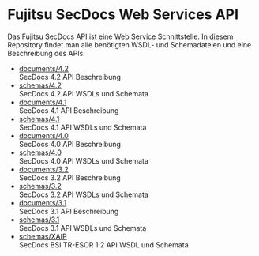 # Fujitsu SecDocs Web Services API
Das Fujitsu SecDocs API ist eine Web Service Schnittstelle. In diesem Repository
findet man alle benötigten WSDL- und Schemadateien und eine Beschreibung des
APIs.  

- [documents/4.2](https://github.com/fujitsu-dsps/secdocs/tree/main/documents/4.2)  
  SecDocs 4.2 API Beschreibung
- [schemas/4.2](https://github.com/fujitsu-dsps/secdocs/tree/main/schemas/4.0)  
  SecDocs 4.2 API WSDLs und Schemata
- [documents/4.1](https://github.com/fujitsu-dsps/secdocs/tree/main/documents/4.1)  
  SecDocs 4.1 API Beschreibung
- [schemas/4.1](https://github.com/fujitsu-dsps/secdocs/tree/main/schemas/4.0)  
  SecDocs 4.1 API WSDLs und Schemata
- [documents/4.0](https://github.com/fujitsu-dsps/secdocs/tree/main/documents/4.0)  
  SecDocs 4.0 API Beschreibung
- [schemas/4.0](https://github.com/fujitsu-dsps/secdocs/tree/main/schemas/4.0)  
  SecDocs 4.0 API WSDLs und Schemata
- [documents/3.2](https://github.com/fujitsu-dsps/secdocs/tree/main/documents/3.2)  
  SecDocs 3.2 API Beschreibung
- [schemas/3.2](https://github.com/fujitsu-dsps/secdocs/tree/main/schemas/3.2)  
  SecDocs 3.2 API WSDLs und Schemata
- [documents/3.1](https://github.com/fujitsu-dsps/secdocs/tree/main/documents/3.1)  
  SecDocs 3.1 API Beschreibung
- [schemas/3.1](https://github.com/fujitsu-dsps/secdocs/tree/main/schemas/3.1)  
  SecDocs 3.1 API WSDLs und Schemata
- [schemas/XAIP](https://github.com/fujitsu-dsps/secdocs/tree/main/schemas/XAIP)  
  SecDocs BSI TR-ESOR 1.2 API WSDL und Schemata

